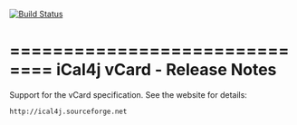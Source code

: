 [![Build Status](https://drone.io/github.com/ical4j/ical4j-vcard/status.png)](https://drone.io/github.com/ical4j/ical4j-vcard/latest)

==============================
 iCal4j vCard - Release Notes
==============================

 Support for the vCard specification. See the website for details:
 
 	http://ical4j.sourceforge.net
 
